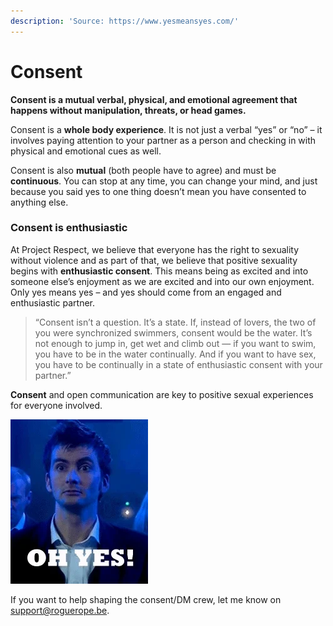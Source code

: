 ```yaml
---
description: 'Source: https://www.yesmeansyes.com/'
---
```


# Consent

**Consent is a mutual verbal, physical, and emotional agreement that happens without manipulation, threats, or head games.**

Consent is a **whole body experience**. It is not just a verbal “yes” or “no” – it involves paying attention to your partner as a person and checking in with physical and emotional cues as well.

Consent is also **mutual** \(both people have to agree\) and must be **continuous**. You can stop at any time, you can change your mind, and just because you said yes to one thing doesn’t mean you have consented to anything else.

### Consent is enthusiastic

At Project Respect, we believe that everyone has the right to sexuality without violence and as part of that, we believe that positive sexuality begins with  **enthusiastic consent**. This means being as excited and into someone else’s enjoyment as we are excited and into our own enjoyment.  Only yes means yes – and yes should come from an engaged and enthusiastic partner.

> “Consent isn’t a question. It’s a state. If, instead of lovers, the two of you were synchronized swimmers, consent would be the water. It’s not enough to jump in, get wet and climb out — if you want to swim, you have to be in the water continually. And if you want to have sex, you have to be continually in a state of enthusiastic consent with your partner.”

**Consent** and open communication are key to positive sexual experiences for everyone involved.

![](.gitbook/assets/ohyes.webp)

If you want to help shaping the consent/DM crew, let me know on support@roguerope.be.

